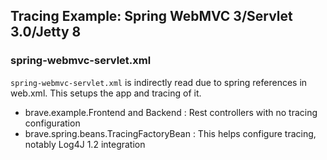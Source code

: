 ## Tracing Example: Spring WebMVC 3/Servlet 3.0/Jetty 8

### spring-webmvc-servlet.xml

`spring-webmvc-servlet.xml` is indirectly read due to spring references
in web.xml. This setups the app and tracing of it.

*   brave.example.Frontend and Backend : Rest controllers with no tracing configuration
*   brave.spring.beans.TracingFactoryBean : This helps configure tracing, notably Log4J 1.2 integration


